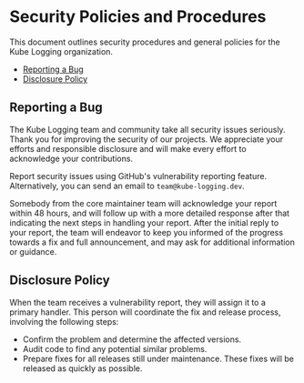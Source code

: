 # Security Policies and Procedures

This document outlines security procedures and general policies for the Kube Logging organization.

- [Reporting a Bug](#reporting-a-bug)
- [Disclosure Policy](#disclosure-policy)

## Reporting a Bug

The Kube Logging team and community take all security issues seriously.
Thank you for improving the security of our projects.
We appreciate your efforts and responsible disclosure and
will make every effort to acknowledge your contributions.

Report security issues using GitHub's vulnerability reporting feature.
Alternatively, you can send an email to `team@kube-logging.dev`.

Somebody from the core maintainer team will acknowledge your report within 48 hours,
and will follow up with a more detailed response after that indicating the next steps in handling
your report. After the initial reply to your report, the team will
endeavor to keep you informed of the progress towards a fix and full
announcement, and may ask for additional information or guidance.

## Disclosure Policy

When the team receives a vulnerability report, they will assign it to a
primary handler. This person will coordinate the fix and release process,
involving the following steps:

- Confirm the problem and determine the affected versions.
- Audit code to find any potential similar problems.
- Prepare fixes for all releases still under maintenance. These fixes will be
  released as quickly as possible.
